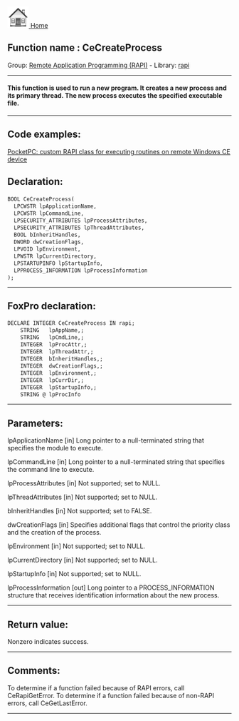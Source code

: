 [<img src="../../images/home.png"> Home ](https://github.com/VFPX/Win32API)  

## Function name : CeCreateProcess
Group: [Remote Application Programming (RAPI)](../../functions_group.md#Remote_Application_Programming_(RAPI))  -  Library: [rapi](../../Libraries.md#rapi)  
***  


#### This function is used to run a new program. It creates a new process and its primary thread. The new process executes the specified executable file.
***  


## Code examples:
[PocketPC: custom RAPI class for executing routines on remote Windows CE device](../../samples/sample_466.md)  

## Declaration:
```foxpro  
BOOL CeCreateProcess(
  LPCWSTR lpApplicationName,
  LPCWSTR lpCommandLine,
  LPSECURITY_ATTRIBUTES lpProcessAttributes,
  LPSECURITY_ATTRIBUTES lpThreadAttributes,
  BOOL bInheritHandles,
  DWORD dwCreationFlags,
  LPVOID lpEnvironment,
  LPWSTR lpCurrentDirectory,
  LPSTARTUPINFO lpStartupInfo,
  LPPROCESS_INFORMATION lpProcessInformation
);  
```  
***  


## FoxPro declaration:
```foxpro  
DECLARE INTEGER CeCreateProcess IN rapi;
	STRING   lpAppName,;
	STRING   lpCmdLine,;
	INTEGER  lpProcAttr,;
	INTEGER  lpThreadAttr,;
	INTEGER  bInheritHandles,;
	INTEGER  dwCreationFlags,;
	INTEGER  lpEnvironment,;
	INTEGER  lpCurrDir,;
	INTEGER  lpStartupInfo,;
	STRING @ lpProcInfo  
```  
***  


## Parameters:
lpApplicationName 
[in] Long pointer to a null-terminated string that specifies the module to execute.

lpCommandLine 
[in] Long pointer to a null-terminated string that specifies the command line to execute. 

lpProcessAttributes 
[in] Not supported; set to NULL. 

lpThreadAttributes 
[in] Not supported; set to NULL. 

bInheritHandles 
[in] Not supported; set to FALSE. 

dwCreationFlags 
[in] Specifies additional flags that control the priority class and the creation of the process.

lpEnvironment 
[in] Not supported; set to NULL. 

lpCurrentDirectory 
[in] Not supported; set to NULL. 

lpStartupInfo 
[in] Not supported; set to NULL. 

lpProcessInformation 
[out] Long pointer to a PROCESS_INFORMATION structure that receives identification information about the new process.  
***  


## Return value:
Nonzero indicates success.  
***  


## Comments:
To determine if a function failed because of RAPI errors, call CeRapiGetError. To determine if a function failed because of non-RAPI errors, call CeGetLastError.  
  
***  

